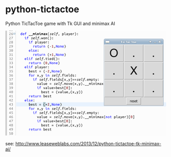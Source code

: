 python-tictactoe
================

Python TicTacToe game with Tk GUI and minimax AI

![Python TicTacToe screenshot](./screenshots/tictactoe.png)

see: http://www.leaseweblabs.com/2013/12/python-tictactoe-tk-minimax-ai/
